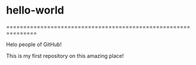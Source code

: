 # hello-world

===============================================================

<p>Helo people of GitHub!</p>

<p>This is my first repository on this amazing place!</p>
